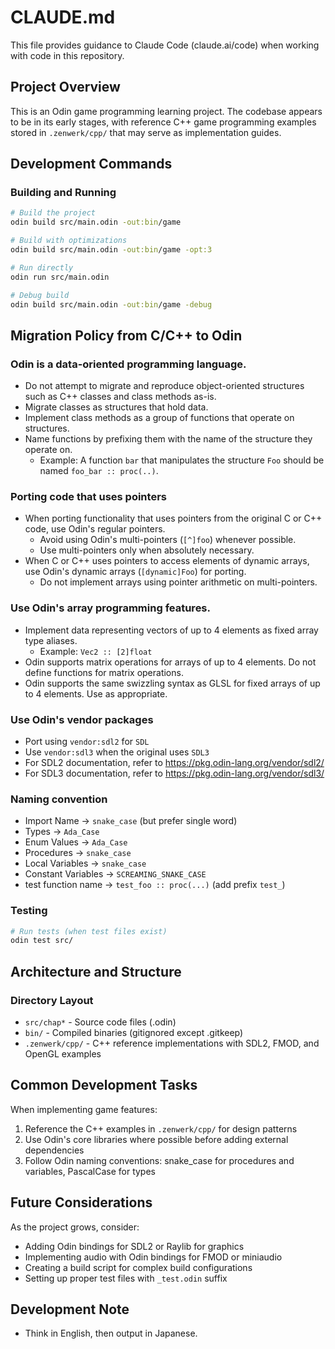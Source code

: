 # CLAUDE.md

This file provides guidance to Claude Code (claude.ai/code) when working with code in this repository.

## Project Overview

This is an Odin game programming learning project. The codebase appears to be in its early stages, with reference C++ game programming examples stored in `.zenwerk/cpp/` that may serve as implementation guides.

## Development Commands

### Building and Running
```bash
# Build the project
odin build src/main.odin -out:bin/game

# Build with optimizations
odin build src/main.odin -out:bin/game -opt:3

# Run directly
odin run src/main.odin

# Debug build
odin build src/main.odin -out:bin/game -debug
```

## Migration Policy from C/C++ to Odin

### Odin is a data-oriented programming language.
- Do not attempt to migrate and reproduce object-oriented structures such as C++ classes and class methods as-is.
- Migrate classes as structures that hold data.
- Implement class methods as a group of functions that operate on structures.
- Name functions by prefixing them with the name of the structure they operate on.
  - Example: A function `bar` that manipulates the structure `Foo` should be named `foo_bar :: proc(..)`.

### Porting code that uses pointers
- When porting functionality that uses pointers from the original C or C++ code, use Odin's regular pointers.
  - Avoid using Odin's multi-pointers (`[^]foo`) whenever possible.
  - Use multi-pointers only when absolutely necessary.
- When C or C++ uses pointers to access elements of dynamic arrays, use Odin's dynamic arrays (`[dynamic]Foo`) for porting.
  - Do not implement arrays using pointer arithmetic on multi-pointers.

### Use Odin's array programming features.
- Implement data representing vectors of up to 4 elements as fixed array type aliases.
  - Example: `Vec2 :: [2]float`
- Odin supports matrix operations for arrays of up to 4 elements. Do not define functions for matrix operations.
- Odin supports the same swizzling syntax as GLSL for fixed arrays of up to 4 elements. Use as appropriate.

### Use Odin's vendor packages
- Port using `vendor:sdl2` for `SDL`
- Use `vendor:sdl3` when the original uses `SDL3`
- For SDL2 documentation, refer to https://pkg.odin-lang.org/vendor/sdl2/
- For SDL3 documentation, refer to https://pkg.odin-lang.org/vendor/sdl3/

### Naming convention
- Import Name -> `snake_case` (but prefer single word)
- Types -> `Ada_Case`
- Enum Values -> `Ada_Case`
- Procedures -> `snake_case`
- Local Variables -> `snake_case`
- Constant Variables -> `SCREAMING_SNAKE_CASE`
- test function name -> `test_foo :: proc(...)` (add prefix `test_`)

### Testing
```bash
# Run tests (when test files exist)
odin test src/
```

## Architecture and Structure

### Directory Layout
- `src/chap*` - Source code files (.odin)
- `bin/` - Compiled binaries (gitignored except .gitkeep)
- `.zenwerk/cpp/` - C++ reference implementations with SDL2, FMOD, and OpenGL examples

## Common Development Tasks

When implementing game features:
1. Reference the C++ examples in `.zenwerk/cpp/` for design patterns
2. Use Odin's core libraries where possible before adding external dependencies
3. Follow Odin naming conventions: snake_case for procedures and variables, PascalCase for types

## Future Considerations

As the project grows, consider:
- Adding Odin bindings for SDL2 or Raylib for graphics
- Implementing audio with Odin bindings for FMOD or miniaudio
- Creating a build script for complex build configurations
- Setting up proper test files with `_test.odin` suffix

## Development Note
- Think in English, then output in Japanese.